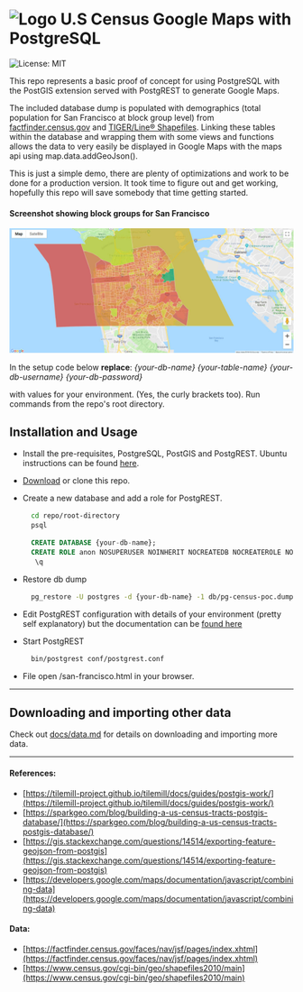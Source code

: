 # ![Logo](https://raw.githubusercontent.com/webanet-australia/pg-us-census-poc/master/logo.jpg) U.S Census Google Maps with PostgreSQL
![License: MIT](https://img.shields.io/github/license/mashape/apistatus.svg)

This repo represents a basic proof of concept for using PostgreSQL with the PostGIS extension served with PostgREST to generate Google Maps.

The included database dump is populated with demographics (total population for San Francisco at block group level) from
[factfinder.census.gov](https://factfinder.census.gov) and [TIGER/Line® Shapefiles](https://www.census.gov/cgi-bin/geo/shapefiles/). Linking these tables within
the database and wrapping them with some views and functions allows the data to very easily be displayed in Google Maps with the maps api using map.data.addGeoJson().

This is just a simple demo, there are plenty of optimizations and work to be done for a production version. It took time to figure out and get working, hopefully this repo will save somebody that time getting started.

#### Screenshot showing block groups for San Francisco
![Screenshot](docs/screenshot.jpg)

In the setup code below **replace**: *{your-db-name}* *{your-table-name}* *{your-db-username}* *{your-db-password}*

with values for your environment. (Yes, the curly brackets too). Run commands from the repo's root directory.

## Installation and Usage

- Install the pre-requisites, PostgreSQL, PostGIS and PostgREST. Ubuntu instructions can be found [here](docs/install.md).
- [Download](https://github.com/webanet-australia/postgres-census-poc/archive/master.zip) or clone this repo.
- Create a new database and add a role for PostgREST.
   ```bash
     cd repo/root-directory
     psql
   ```
   ```sql
     CREATE DATABASE {your-db-name};
     CREATE ROLE anon NOSUPERUSER NOINHERIT NOCREATEDB NOCREATEROLE NOREPLICATION;
      \q
   ```
- Restore db dump
   ```bash
     pg_restore -U postgres -d {your-db-name} -1 db/pg-census-poc.dump
   ```
- Edit PostgREST configuration with details of your environment (pretty self explanatory) but the documentation can be [found here](http://postgrest.org/en/v6.0/install.html#configuration)
- Start PostgREST

   ```bash
     bin/postgrest conf/postgrest.conf
   ```
- File open /san-francisco.html in your browser.

---

## Downloading and importing other data

Check out [docs/data.md](docs/data.md) for details on downloading and importing more data.

---

#### References:
- [https://tilemill-project.github.io/tilemill/docs/guides/postgis-work/](https://tilemill-project.github.io/tilemill/docs/guides/postgis-work/)
- [https://sparkgeo.com/blog/building-a-us-census-tracts-postgis-database/](https://sparkgeo.com/blog/building-a-us-census-tracts-postgis-database/)
- [https://gis.stackexchange.com/questions/14514/exporting-feature-geojson-from-postgis](https://gis.stackexchange.com/questions/14514/exporting-feature-geojson-from-postgis)
- [https://developers.google.com/maps/documentation/javascript/combining-data](https://developers.google.com/maps/documentation/javascript/combining-data)

#### Data:
- [https://factfinder.census.gov/faces/nav/jsf/pages/index.xhtml](https://factfinder.census.gov/faces/nav/jsf/pages/index.xhtml)
- [https://www.census.gov/cgi-bin/geo/shapefiles2010/main](https://www.census.gov/cgi-bin/geo/shapefiles2010/main)
